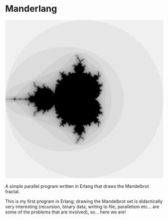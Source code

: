 # Manderlang

![ ](images/frontpage.jpg)

A simple parallel program written in Erlang that draws the Mandelbrot fractal. 

This is my first program in Erlang; drawing the Mandelbrot set is didactically very interesting (recursion, binary data, writing to file, parallelism etc... are some of the problems that are involved), so... here we are! 
